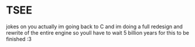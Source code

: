 # TSEE

jokes on you actually im going back to C and im doing a full redesign and rewrite of the entire engine so youll have to wait 5 billion years for this to be finished :3
